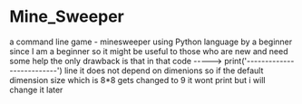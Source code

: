 # Mine_Sweeper
a command line game - minesweeper using Python language by a beginner
since I am a beginner so it might be useful to those who are new and need some help
the only drawback is that in that code -----> print('--------------------------') line
it does not depend on dimenions so if the default dimension size which is 8*8 gets changed to 9 it wont print but i will change it later
